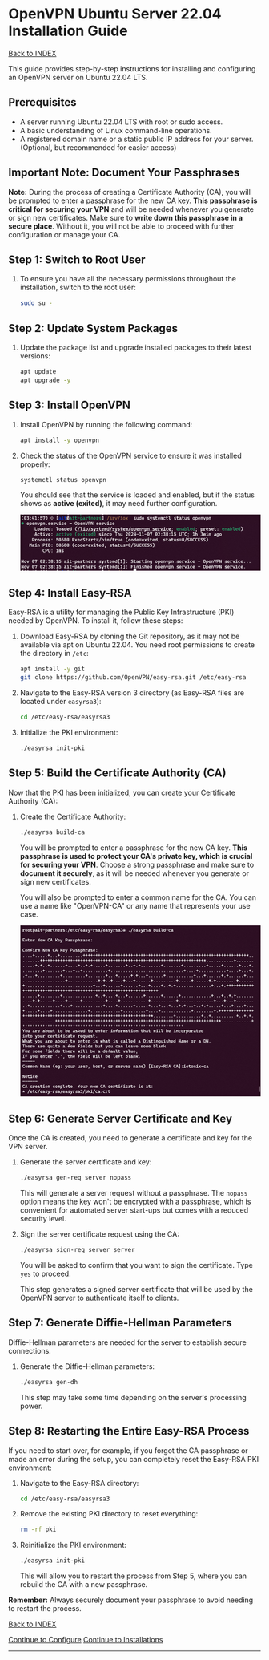 # OpenVPN Ubuntu Server 22.04 Installation Guide

[Back to INDEX](README.md)

This guide provides step-by-step instructions for installing and configuring an OpenVPN server on Ubuntu 22.04 LTS.

## Prerequisites

- A server running Ubuntu 22.04 LTS with root or sudo access.
- A basic understanding of Linux command-line operations.
- A registered domain name or a static public IP address for your server. (Optional, but recommended for easier access)

## Important Note: Document Your Passphrases

**Note:** During the process of creating a Certificate Authority (CA), you will be prompted to enter a passphrase for the new CA key. **This passphrase is critical for securing your VPN** and will be needed whenever you generate or sign new certificates. Make sure to **write down this passphrase in a secure place**. Without it, you will not be able to proceed with further configuration or manage your CA.

## Step 1: Switch to Root User

1. To ensure you have all the necessary permissions throughout the installation, switch to the root user:

   ```bash
   sudo su -
   ```

## Step 2: Update System Packages

1. Update the package list and upgrade installed packages to their latest versions:

   ```bash
   apt update
   apt upgrade -y
   ```

## Step 3: Install OpenVPN

1. Install OpenVPN by running the following command:

   ```bash
   apt install -y openvpn
   ```

2. Check the status of the OpenVPN service to ensure it was installed properly:

   ```bash
   systemctl status openvpn
   ```

   You should see that the service is loaded and enabled, but if the status shows as **active (exited)**, it may need further configuration.

   ![OpenVPN Status](./images/OpenVpnStatus.png)

## Step 4: Install Easy-RSA

Easy-RSA is a utility for managing the Public Key Infrastructure (PKI) needed by OpenVPN. To install it, follow these steps:

1. Download Easy-RSA by cloning the Git repository, as it may not be available via apt on Ubuntu 22.04. You need root permissions to create the directory in `/etc`:

   ```bash
   apt install -y git
   git clone https://github.com/OpenVPN/easy-rsa.git /etc/easy-rsa
   ```

2. Navigate to the Easy-RSA version 3 directory (as Easy-RSA files are located under `easyrsa3`):

   ```bash
   cd /etc/easy-rsa/easyrsa3
   ```

3. Initialize the PKI environment:

   ```bash
   ./easyrsa init-pki
   ```

## Step 5: Build the Certificate Authority (CA)

Now that the PKI has been initialized, you can create your Certificate Authority (CA):

1. Create the Certificate Authority:

   ```bash
   ./easyrsa build-ca
   ```

   You will be prompted to enter a passphrase for the new CA key. **This passphrase is used to protect your CA's private key, which is crucial for securing your VPN**. Choose a strong passphrase and make sure to **document it securely**, as it will be needed whenever you generate or sign new certificates.

   You will also be prompted to enter a common name for the CA. You can use a name like "OpenVPN-CA" or any name that represents your use case.

   ![easyrsa-build-CA](./images/easyrsa-buildca.png)

## Step 6: Generate Server Certificate and Key

Once the CA is created, you need to generate a certificate and key for the VPN server.

1. Generate the server certificate and key:

   ```bash
   ./easyrsa gen-req server nopass
   ```

   This will generate a server request without a passphrase. The `nopass` option means the key won't be encrypted with a passphrase, which is convenient for automated server start-ups but comes with a reduced security level.

2. Sign the server certificate request using the CA:

   ```bash
   ./easyrsa sign-req server server
   ```

   You will be asked to confirm that you want to sign the certificate. Type `yes` to proceed.

   This step generates a signed server certificate that will be used by the OpenVPN server to authenticate itself to clients.

## Step 7: Generate Diffie-Hellman Parameters

Diffie-Hellman parameters are needed for the server to establish secure connections.

1. Generate the Diffie-Hellman parameters:

   ```bash
   ./easyrsa gen-dh
   ```

   This step may take some time depending on the server's processing power.

## Step 8: Restarting the Entire Easy-RSA Process

If you need to start over, for example, if you forgot the CA passphrase or made an error during the setup, you can completely reset the Easy-RSA PKI environment:

1. Navigate to the Easy-RSA directory:

   ```bash
   cd /etc/easy-rsa/easyrsa3
   ```

2. Remove the existing PKI directory to reset everything:

   ```bash
   rm -rf pki
   ```

3. Reinitialize the PKI environment:

   ```bash
   ./easyrsa init-pki
   ```

   This will allow you to restart the process from Step 5, where you can rebuild the CA with a new passphrase.

**Remember:** Always securely document your passphrase to avoid needing to restart the process.

[Back to INDEX](README.md)

[Continue to Configure](CONFIG.md)
[Continue to Installations](INSTALL.md)

---
